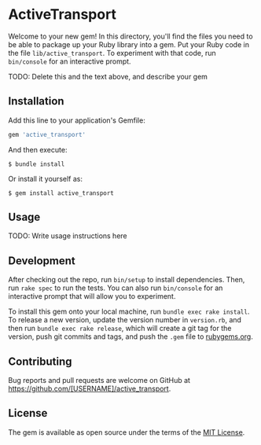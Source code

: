 # ActiveTransport

Welcome to your new gem! In this directory, you'll find the files you need to be able to package up your Ruby library into a gem. Put your Ruby code in the file `lib/active_transport`. To experiment with that code, run `bin/console` for an interactive prompt.

TODO: Delete this and the text above, and describe your gem

## Installation

Add this line to your application's Gemfile:

```ruby
gem 'active_transport'
```

And then execute:

    $ bundle install

Or install it yourself as:

    $ gem install active_transport

## Usage

TODO: Write usage instructions here

## Development

After checking out the repo, run `bin/setup` to install dependencies. Then, run `rake spec` to run the tests. You can also run `bin/console` for an interactive prompt that will allow you to experiment.

To install this gem onto your local machine, run `bundle exec rake install`. To release a new version, update the version number in `version.rb`, and then run `bundle exec rake release`, which will create a git tag for the version, push git commits and tags, and push the `.gem` file to [rubygems.org](https://rubygems.org).

## Contributing

Bug reports and pull requests are welcome on GitHub at https://github.com/[USERNAME]/active_transport.


## License

The gem is available as open source under the terms of the [MIT License](https://opensource.org/licenses/MIT).

